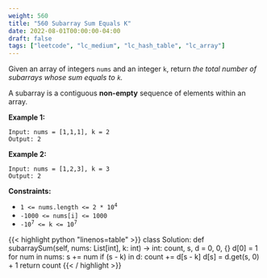 ```yaml
---
weight: 560
title: "560 Subarray Sum Equals K"
date: 2022-08-01T00:00:00-04:00
draft: false
tags: ["leetcode", "lc_medium", "lc_hash_table", "lc_array"]
---
```


Given an array of integers `nums` and an integer `k`, return _the total number of subarrays whose sum equals to `k`._

A subarray is a contiguous **non-empty** sequence of elements within an array.

**Example 1:**
```
Input: nums = [1,1,1], k = 2
Output: 2
```
**Example 2:**
```
Input: nums = [1,2,3], k = 3
Output: 2
```

**Constraints:**
- <code>1 <= nums.length <= 2 * 10<sup>4</sup></code>
- `-1000 <= nums[i] <= 1000`
- <code>-10<sup>7</sup> <= k <= 10<sup>7</sup></code>

<div class="tabs"></div>
<div class="tab-content">
<div id="python" class="lang">
{{< highlight python "linenos=table" >}}
class Solution:
    def subarraySum(self, nums: List[int], k: int) -> int:
        count, s, d = 0, 0, {}
        d[0] = 1
        for num in nums:
            s += num
            if (s - k) in d:
                count += d[s - k]
            d[s] = d.get(s, 0) + 1
        return count
{{< / highlight >}}
</div>
</div>
